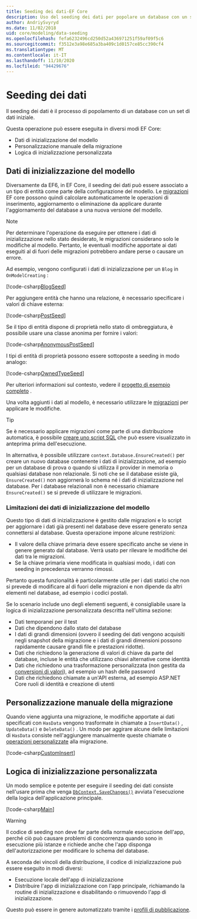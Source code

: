 ```yaml
---
title: Seeding dei dati-EF Core
description: Uso del seeding dei dati per popolare un database con un set di dati iniziale usando Entity Framework Core
author: AndriySvyryd
ms.date: 11/02/2018
uid: core/modeling/data-seeding
ms.openlocfilehash: fefa6232496cd250d52a436971251f59af09f5c6
ms.sourcegitcommit: f3512e3a98e685a3ba409c1d0157ce85cc390cf4
ms.translationtype: MT
ms.contentlocale: it-IT
ms.lasthandoff: 11/10/2020
ms.locfileid: "94429676"
---
```

# <a name="data-seeding"></a>Seeding dei dati

Il seeding dei dati è il processo di popolamento di un database con un set di dati iniziale.

Questa operazione può essere eseguita in diversi modi EF Core:

* Dati di inizializzazione del modello
* Personalizzazione manuale della migrazione
* Logica di inizializzazione personalizzata

## <a name="model-seed-data"></a>Dati di inizializzazione del modello

Diversamente da EF6, in EF Core, il seeding dei dati può essere associato a un tipo di entità come parte della configurazione del modello. Le [migrazioni](xref:core/managing-schemas/migrations/index) EF core possono quindi calcolare automaticamente le operazioni di inserimento, aggiornamento o eliminazione da applicare durante l'aggiornamento del database a una nuova versione del modello.

> [!NOTE]
> Per determinare l'operazione da eseguire per ottenere i dati di inizializzazione nello stato desiderato, le migrazioni considerano solo le modifiche al modello. Pertanto, le eventuali modifiche apportate ai dati eseguiti al di fuori delle migrazioni potrebbero andare perse o causare un errore.

Ad esempio, vengono configurati i dati di inizializzazione per un `Blog` in `OnModelCreating` :

[!code-csharp[BlogSeed](../../../samples/core/Modeling/DataSeeding/DataSeedingContext.cs?name=BlogSeed)]

Per aggiungere entità che hanno una relazione, è necessario specificare i valori di chiave esterna:

[!code-csharp[PostSeed](../../../samples/core/Modeling/DataSeeding/DataSeedingContext.cs?name=PostSeed)]

Se il tipo di entità dispone di proprietà nello stato di ombreggiatura, è possibile usare una classe anonima per fornire i valori:

[!code-csharp[AnonymousPostSeed](../../../samples/core/Modeling/DataSeeding/DataSeedingContext.cs?name=AnonymousPostSeed)]

I tipi di entità di proprietà possono essere sottoposte a seeding in modo analogo:

[!code-csharp[OwnedTypeSeed](../../../samples/core/Modeling/DataSeeding/DataSeedingContext.cs?name=OwnedTypeSeed)]

Per ulteriori informazioni sul contesto, vedere il [progetto di esempio completo](https://github.com/dotnet/EntityFramework.Docs/tree/master/samples/core/Modeling/DataSeeding) .

Una volta aggiunti i dati al modello, è necessario utilizzare le [migrazioni](xref:core/managing-schemas/migrations/index) per applicare le modifiche.

> [!TIP]
> Se è necessario applicare migrazioni come parte di una distribuzione automatica, è possibile [creare uno script SQL](xref:core/managing-schemas/migrations/index#generate-sql-scripts) che può essere visualizzato in anteprima prima dell'esecuzione.

In alternativa, è possibile utilizzare `context.Database.EnsureCreated()` per creare un nuovo database contenente i dati di inizializzazione, ad esempio per un database di prova o quando si utilizza il provider in memoria o qualsiasi database non relazionale. Si noti che se il database esiste già, `EnsureCreated()` non aggiornerà lo schema né i dati di inizializzazione nel database. Per i database relazionali non è necessario chiamare `EnsureCreated()` se si prevede di utilizzare le migrazioni.

### <a name="limitations-of-model-seed-data"></a>Limitazioni dei dati di inizializzazione del modello

Questo tipo di dati di inizializzazione è gestito dalle migrazioni e lo script per aggiornare i dati già presenti nel database deve essere generato senza connettersi al database. Questa operazione impone alcune restrizioni:

* Il valore della chiave primaria deve essere specificato anche se viene in genere generato dal database. Verrà usato per rilevare le modifiche dei dati tra le migrazioni.
* Se la chiave primaria viene modificata in qualsiasi modo, i dati con seeding in precedenza verranno rimossi.

Pertanto questa funzionalità è particolarmente utile per i dati statici che non si prevede di modificare al di fuori delle migrazioni e non dipende da altri elementi nel database, ad esempio i codici postali.

Se lo scenario include uno degli elementi seguenti, è consigliabile usare la logica di inizializzazione personalizzata descritta nell'ultima sezione:

* Dati temporanei per il test
* Dati che dipendono dallo stato del database
* I dati di grandi dimensioni (ovvero il seeding dei dati vengono acquisiti negli snapshot della migrazione e i dati di grandi dimensioni possono rapidamente causare grandi file e prestazioni ridotte).
* Dati che richiedono la generazione di valori di chiave da parte del database, incluse le entità che utilizzano chiavi alternative come identità
* Dati che richiedono una trasformazione personalizzata (non gestita da [conversioni di valori](xref:core/modeling/value-conversions)), ad esempio un hash delle password
* Dati che richiedono chiamate a un'API esterna, ad esempio ASP.NET Core ruoli di identità e creazione di utenti

## <a name="manual-migration-customization"></a>Personalizzazione manuale della migrazione

Quando viene aggiunta una migrazione, le modifiche apportate ai dati specificati con `HasData` vengono trasformate in chiamate a `InsertData()` , `UpdateData()` e `DeleteData()` . Un modo per aggirare alcune delle limitazioni di `HasData` consiste nell'aggiungere manualmente queste chiamate o [operazioni personalizzate](xref:core/managing-schemas/migrations/operations) alla migrazione.

[!code-csharp[CustomInsert](../../../samples/core/Modeling/DataSeeding/Migrations/20181102235626_Initial.cs?name=CustomInsert)]

## <a name="custom-initialization-logic"></a>Logica di inizializzazione personalizzata

Un modo semplice e potente per eseguire il seeding dei dati consiste nell'usare prima che venga [`DbContext.SaveChanges()`](xref:core/saving/index) avviata l'esecuzione della logica dell'applicazione principale.

[!code-csharp[Main](../../../samples/core/Modeling/DataSeeding/Program.cs?name=CustomSeeding)]

> [!WARNING]
> Il codice di seeding non deve far parte della normale esecuzione dell'app, perché ciò può causare problemi di concorrenza quando sono in esecuzione più istanze e richiede anche che l'app disponga dell'autorizzazione per modificare lo schema del database.

A seconda dei vincoli della distribuzione, il codice di inizializzazione può essere eseguito in modi diversi:

* Esecuzione locale dell'app di inizializzazione
* Distribuire l'app di inizializzazione con l'app principale, richiamando la routine di inizializzazione e disabilitando o rimuovendo l'app di inizializzazione.

Questo può essere in genere automatizzato tramite i [profili di pubblicazione](/aspnet/core/host-and-deploy/visual-studio-publish-profiles).
